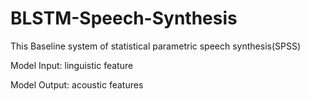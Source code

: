 # BLSTM-Speech-Synthesis

This Baseline system of statistical parametric speech synthesis(SPSS)

Model Input:  linguistic feature


Model Output: acoustic features
